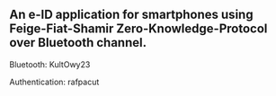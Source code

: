An e-ID application for smartphones using Feige-Fiat-Shamir Zero-Knowledge-Protocol over Bluetooth channel.
-----------------------------------------

Bluetooth: KultOwy23

Authentication: rafpacut
